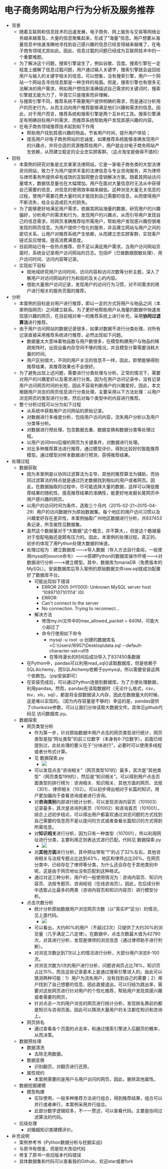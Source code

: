# 电子商务网站用户行为分析及服务推荐
- 背景
	- 随着互联网和信息技术的迅速发展，电子商务、网上服务与交易等网络业务越来越普及，大量的信息聚集起来，形成了“海量”信息。用户想要从海量信息中快速准确地寻找到自己感兴趣的信息已经变得越来越难了，在电子商务领域尤其如此。因此，信息过载的问题已经成为互联网技术中的一个重要难题。
	- 为了解决这个问题，搜索引擎诞生了，例如谷歌、百度。搜索引擎在一定程度上缓解了信息过载问题，用户通过输入关键字，搜索引擎就会返回给用户与输入的关键字相关的信息。可以想象，没有搜索引擎，用户一个网站一个网站去寻找信息那是一种怎样的局面。但是，搜索引擎也有很多无法解决的用户需求，例如用户想找到准确描述自己需求的关键词时，搜索引擎就无能为力了，毕竟它只是搜索而非理解。
	- 与搜索引擎不同，推荐系统不需要用户提供明确的需求，而是通过分析用户的历史行为，从而主动向用户推荐能够满足他们兴趣和需求的信息。因此，对于用户而言，推荐系统和搜索引擎是两个互补的工具。搜索引擎满足有明确目标用户的需求，而推荐系统帮助用户发现其感兴趣的内容。
	- 在电子商务领域推荐技术起到如下作用
		- 帮助用户找到其感兴趣的物品，节省用户时间，提升用户体验；
		- 提高用户对电子商务网站的忠诚度，如果推荐系统能够准确发现用户的兴趣点，并将合适的资源推荐给用户，用户就会对电子商务网站产生依赖，从而建立稳定的企业忠实顾客群。（这点淘宝是做得不错的）
- 目标
	- 本案例的研究对象是北京某家法律网站，它是一家电子商务类的大型法律资讯网站，致力于为用户提供丰富的法律信息与专业咨询服务，并为律师与律师事务所提供卓有成效的互联网整合营销解决方案。随着其网站访问量增大，数据信息量也在大幅增加。用户在面对大量信息时无法从中获得自己需要的信息，对信息的使用效率越来越低。这种浏览大量无关信息的过程，使用户需要花费大量时间才能找到自己需要的信息，从而使得用户不断流失，给企业造成巨大的损失。
	- 为了能够更好地满足用户需求，依据其网站海量的数据，研究用户的兴趣偏好，分析用户的需求和行为，发现用户的兴趣点，从而引导用户发现自己的信息需求，将网页准确推荐给所需用户，帮助用户发现感兴趣但很难发现的网页信息。为用户提供个性化的服务，并且建立网站与用户之间的密切关系，让用户对推荐系统产生依赖，从而建立忠实顾客群，实现客户链式反应增值，提高消费满意度。
	- 目前网站已有一些热点推荐，但不足以满足用户需求。当用户访问网站页面时，系统会记录用户访问网站的日志。包括IP（已做数据脱敏处理）、用户访问时间、访问内容等记录。
	- 实现如下目标
		- 按地域研究用户访问时间、访问内容和访问次数等分析主题，深入了解用户对访问网站的行为和目的及关心的内容。
		- 借助大量用户访问记录，发现用户的访问行为习惯，对不同需求的用户进行相关的服务页面的推荐。
- 分析
	- 本案例的目标是对用户进行推荐，即以一定的方式将用户与物品之间（本案例指网页）之间建立联系。为了更好地帮助用户从海量的数据中快速发现感兴趣的网页，在目前相对单一的推荐系统上进行补充，采用**协同过滤算法**进行推荐。
	- 由于用户访问网站的数据记录很多，如果对数据不进行分类处理，对所有记录直接采用推荐系统进行推荐，必然出现如下问题。
		- 数据量太大意味着物品数与用户数很多，在模型构建用户与物品的稀疏矩阵时，出现设备内存空间不够的情况，并且模型计算需要消耗大量的时间。
		- 用户区别很大，不同的用户关注的信息不一样，因此，即使能够得到推荐结果，其推荐效果也不会很好。
	- 为了避免出现上述问题，需要进行分类处理与分析。正常的情况下，需要对用户的兴趣爱好以及需求进行分类。因为在用户访问记录中，没有记录用户访问网页时间的长短，因此不容易判断用户的兴趣爱好。因此，本文根据用户浏览的网页信息进行分类处理，主要采用以下方法处理：以用户浏览网页的类型进行分类，然后对每个类型中的内容进行推荐。
	- 整个分析过程可以分为如下过程
		- 从系统中获取用户访问网站的原始记录。
		- 对数据进行多维度分析，包括用户访问内容，流失用户分析以及用户分类等分析。
		- 对数据进行预处理，包含数据去重、数据变换和数据分类等处理过程。
		- 以用户访问html后缀的网页为关键条件，对数据进行处理。
		- 对比多种推荐算法进行推荐，通过模型评价，得到比较好的智能推荐模型。通过模型对样本数据进行预测，获得推荐结果。
- 处理过程
	- 数据获取
		- 因为本案例是以协同过滤算法为主导，其他的推荐算法为辅助，而协同过滤算法的特点就是通过历史数据找到相似的用户或者网页。因此，在数据抽取的过程中，尽可能选择大量的数据，这样可以降低推荐结果的随机性，提高推荐结果的准确性，能更好地发掘长尾网页中用户感兴趣的网页。
		- 以用户的访问时间为条件，选取三个月内（2015-02-21~2015-04-29）用户的访问数据作为原始数据集。每个地区的用户访问习惯以及兴趣爱好存在差异性，本案例抽取广州地区数据进行分析，共837453条记录，所含属性见数据集。
		- 虽然这个数据量对于“大数据”这个概念，并不算大，，但是这个数据量对于低配电脑还是颇有压力的。因此，本案例的处理过程，真正的、初步的体现了用Python处理大数据的味道。
		- 处理过程为：建立数据库--->导入数据（导入方法自行查阅，一般使用mysql的source命令）--->搭建Python的数据库操作环境--->对数据进行分析--->建立模型。其中，数据库为mariaDB（免费版本的MySQL）。安装数据库后导入案例的原始数据文件raw.sql就成功配置好了数据库平台。
			- 可能出现如下错误
				- ERROR 2005 (HY000): Unknown MySQL server host '10997107101114' (0)	
				- ERROR:
				- Can't connect to the server
				- No connection. Trying to reconnect...
			- 解决方法
				- 修改my.ini文件中的max_allowed_packet = 640M，可能大小超过了
				- 命令行使用如下命令
					- mysql -u root -p 创建的数据库名 <C:\Users\16957\Desktop\data.sql --default-character-set=utf8
					- 在等待漫长的时间后成功导入了837450条数据
		- 在Python中，pandas可以利用read_sql()读取数据库，但是依赖于SQLAlchemy，而SQLAlchemy依赖于pymysql，所以需要安装这两个依赖包。（pip安装即可）
		- 在安装完成后，可以通过Python连接到数据库。为了方便处理数据，利用pandas。然而，pandas在读取数据时（无论什么格式，csv，tsv，xls，sql），都是将全部数据读入内存，因此在数据量大的时候，这是难以实现的。（因为内存容量是不够的）幸运的是，pandas提供了chunksize参数，可以让我们分块读取大数据文件。具体见github代码见 访问数据库.py。
	- 数据探索
		- 网页类型分析
			- 作为第一步，针对原始数据中用户点击的网页类型进行统计，网页类型是指“网址类型”的前三位数字（本身有6-7位数字）。前面已经提到过，此处处理的要义在于“分块进行”，必要时可以使用多线程或者分布式计算。
			- 见 数据探索.py
				- ![](https://img-blog.csdnimg.cn/20190212125026355.png)
			- 可以发现点击“咨询相关”（网页类型101的）最多，其次是“其他类型”（网页类型199的），然后是“知识相关”。可以得到用户点击页面类型的排行榜为：咨询相关、知识相关、其他方面的网页、法规（301）、律师相关（102）。可以初步得出相对于长篇的知识，用户更加偏向于查看咨询或者进行咨询。
			- 对**咨询类别**内部进行统计分析，可以发现咨询内容页（101003）记录最多，其次是咨询列表页（101002）和咨询首页（101001）。综合上述初步结论，可以得出用户都喜欢通过浏览问题的方式找到自己需要的信息而不是以提问的方式或者查看长篇知识的方式得到所需信息。
			- 对**知识相关**进行分析，因为只有一种类型（107001），所以利用网址进行分类，主要利用正则表达式进行匹配。代码见 数据探索.py
				- ![](https://img-blog.csdnimg.cn/20190212162757127.png)
			- 对**其他方面**进行分析，其中网址带有“?”的占了32%左右，其他咨询相关与法规专题占比达到43%，地区和律师占比26%。在网页分类中，已经存在了律师等分类，为什么还会存在于其他类别中呢，这是由于网页地址没有匹配到这种格式。
			- 通过对这三种分析，用户的一般使用情况为：咨询内容页、知识内容页、法规专题页、咨询经验（在线咨询页）。因此，在后续分析中选取占比最多的两类（咨询内容页和知识内容页）进行模型分析。
		- 点击次数分析
			- 统计分析原始数据用户浏览网页次数（以“真实IP”区分）的情况，见上面代码。
				- ![](https://img-blog.csdnimg.cn/20190212183327523.png)
			- 可以看出，大约80%的用户（不超过3次）只提供了大约30%的浏览量（几乎满足二八定律）。在数据中，点击次数最大值为42790次，对其进行分析，发现是律师的浏览信息（通过律师助手进行判断）。
			- 对浏览次数达到7次以上的情况进行分析，大部分用户浏览8-100次。
			- 对浏览次数为1次的用户进行分析，问题咨询页占比78%，知识页占比15%，而且这些记录基本上是通过搜索引擎进入的。由此可以猜测两种可能：1）用户为流失用户，没有找到自己的需要；2）用户找到了自己想要的信息，因此直接退出。可以归结为跳出率，需要对这些网页进行针对用户的个性化推荐，帮助用户发现其感兴趣或者需要的网页，
			- 针对点击一次的用户浏览的网页进行统计分析，发现排名靠前的都是知识与咨询页面，因此可以猜测大量用户的关注都在知识和咨询上。
		- 网页排名
			- 通过查看各个页面的点击率，和通过搜索引擎进入后翻页的概率，从而决策。
	- 数据预处理
		- 数据清洗
			- 去除无用数据。 
		- 数据变换
			- 识别翻页，对翻页进行还原。
		- 属性规约
			- 本案例需要的是用户与用户访问的网页，因此，删除其他属性。
	- 数据挖掘建模
		- 模型构建
			- 实际使用，一般多种推荐方法进行组合，得到推荐结果，组合可以并行或者串行，本案例采用并行组合。
			- 此部分数学逻辑较多，不一一赘述，可以查看代码。主要是协同过滤算法的代码。
	- 后续处理
		- 对婚姻知识类建模评价。
- 补充说明
	- 案例参考书《Python数据分析与挖掘实战》
	- 与原书有借鉴，但是较大改动代码
	- 修复了原书一些旧版本代码错误
	- 具体数据集和代码可以查看我的Github，欢迎star或者fork